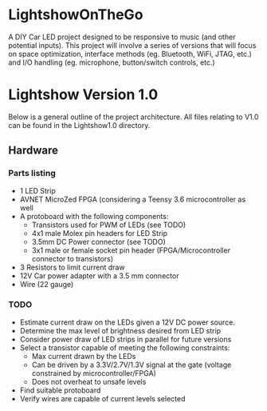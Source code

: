 # LightshowOnTheGo
A DIY Car LED project designed to be responsive to music (and other potential inputs). This project will involve a series of versions that will focus on space optimization, interface methods (eg. Bluetooth, WiFi, JTAG, etc.) and I/O handling (eg. microphone, button/switch controls, etc.)

# Lightshow Version 1.0

Below is a general outline of the project architecture. All files relating to V1.0 can be found in the Lightshow1.0 directory.

## Hardware

### Parts listing
* 1 LED Strip
* AVNET MicroZed FPGA (considering a Teensy 3.6 microcontroller as well
* A protoboard with the following components:
  * Transistors used for PWM of LEDs (see TODO)
  * 4x1 male Molex pin headers for LED Strip
  * 3.5mm DC Power connector (see TODO)
  * 3x1 male or female socket pin header (FPGA/Microcontroller connector to transistors)
* 3 Resistors to limit current draw
* 12V Car power adapter with a 3.5 mm connector
* Wire (22 gauge)

### TODO
* Estimate current draw on the LEDs given a 12V DC power source.
* Determine the max level of brightness desired from LED strip
* Consider power draw of LED strips in parallel for future versions
* Select a transistor capable of meeting the following constraints:
  * Max current drawn by the LEDs
  * Can be driven by a 3.3V/2.7V/1.3V signal at the gate (voltage constrained by microcontroller/FPGA)
  * Does not overheat to unsafe levels
* Find suitable protoboard
* Verify wires are capable of current levels selected

